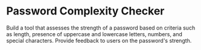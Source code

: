 # Password Complexity Checker

Build a tool that assesses the strength of a password based on criteria such as length, presence of uppercase and lowercase letters, numbers, and special characters. Provide feedback to users on the password's strength.